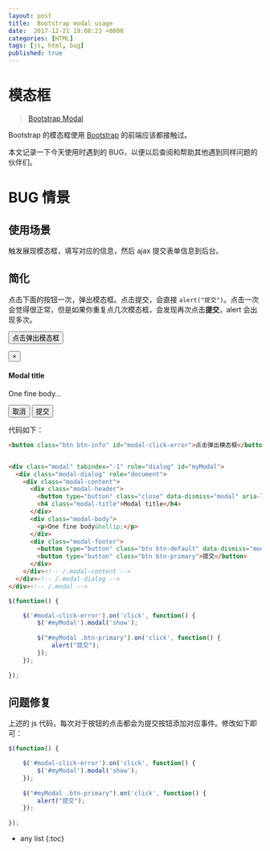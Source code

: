 ```yaml
---
layout: post
title:  Bootstrap modal usage
date:  2017-12-21 19:08:23 +0800
categories: [HTML]
tags: [js, html, bug]
published: true
---
```


# 模态框

> [Bootstrap Modal](https://v3.bootcss.com/javascript/#modals)

Bootstrap 的模态框使用 [Bootstrap](https://getbootstrap.com/) 的前端应该都接触过。

本文记录一下今天使用时遇到的 BUG，以便以后查阅和帮助其他遇到同样问题的伙伴们。

# BUG 情景

## 使用场景

触发展现模态框，填写对应的信息，然后 ajax 提交表单信息到后台。

## 简化

点击下面的按钮一次，弹出模态框。点击提交，会直接 `alert("提交")`。点击一次会觉得很正常，但是如果你重复点几次模态框，会发现再次点击**提交**，alert 会出现多次。

<button class="btn btn-info" id="modal-click-error">点击弹出模态框</button>


<div class="modal" tabindex="-1" role="dialog" id="myModal">
  <div class="modal-dialog" role="document">
    <div class="modal-content">
      <div class="modal-header">
        <button type="button" class="close" data-dismiss="modal" aria-label="Close"><span aria-hidden="true">&times;</span></button>
        <h4 class="modal-title">Modal title</h4>
      </div>
      <div class="modal-body">
        <p>One fine body&hellip;</p>
      </div>
      <div class="modal-footer">
        <button type="button" class="btn btn-default" data-dismiss="modal">取消</button>
        <button type="button" class="btn btn-primary">提交</button>
      </div>
    </div><!-- /.modal-content -->
  </div><!-- /.modal-dialog -->
</div><!-- /.modal -->



<script>

$(function() {

    $('#modal-click-error').on('click', function() {
        $('#myModal').modal('show');
        
        $("#myModal .btn-primary").on('click', function() {
            alert("提交");
        });
    });
    
});
    
</script>


代码如下：

```html
<button class="btn btn-info" id="modal-click-error">点击弹出模态框</button>


<div class="modal" tabindex="-1" role="dialog" id="myModal">
  <div class="modal-dialog" role="document">
    <div class="modal-content">
      <div class="modal-header">
        <button type="button" class="close" data-dismiss="modal" aria-label="Close"><span aria-hidden="true">&times;</span></button>
        <h4 class="modal-title">Modal title</h4>
      </div>
      <div class="modal-body">
        <p>One fine body&hellip;</p>
      </div>
      <div class="modal-footer">
        <button type="button" class="btn btn-default" data-dismiss="modal">取消</button>
        <button type="button" class="btn btn-primary">提交</button>
      </div>
    </div><!-- /.modal-content -->
  </div><!-- /.modal-dialog -->
</div><!-- /.modal -->
```

```js
$(function() {

    $('#modal-click-error').on('click', function() {
        $('#myModal').modal('show');
        
        $("#myModal .btn-primary").on('click', function() {
            alert("提交");
        });
    });
    
});
```

## 问题修复

上述的 js 代码，每次对于按钮的点击都会为提交按钮添加对应事件。修改如下即可：

```js
$(function() {

    $('#modal-click-error').on('click', function() {
        $('#myModal').modal('show');
    });
    
    $("#myModal .btn-primary").on('click', function() {
        alert("提交");
    });
    
});
```





* any list
{:toc}








   
   
 
 





